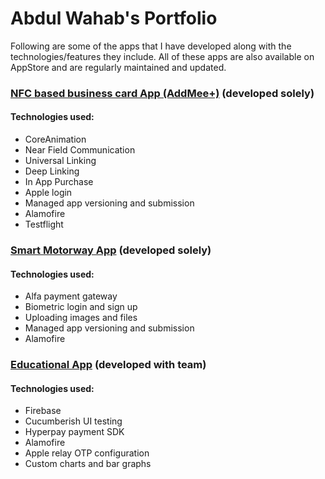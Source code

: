 # Abdul Wahab's Portfolio
Following are some of the apps that I have developed along with the technologies/features they include.
All of these apps are also available on AppStore and are regularly maintained and updated.

### [NFC based business card App (AddMee+)](https://github.com/wahab202/portfolio/blob/main/AddMee.md) (developed solely)
#### Technologies used:
* CoreAnimation
* Near Field Communication
* Universal Linking
* Deep Linking
* In App Purchase
* Apple login
* Managed app versioning and submission
* Alamofire
* Testflight

### [Smart Motorway App](https://github.com/wahab202/portfolio/blob/main/SmartMotorway.md) (developed solely)
#### Technologies used:
* Alfa payment gateway
* Biometric login and sign up
* Uploading images and files
* Managed app versioning and submission
* Alamofire

### [Educational App](https://github.com/wahab202/portfolio/blob/main/EducationalApp.md) (developed with team)
#### Technologies used:
* Firebase
* Cucumberish UI testing
* Hyperpay payment SDK
* Alamofire
* Apple relay OTP configuration
* Custom charts and bar graphs
